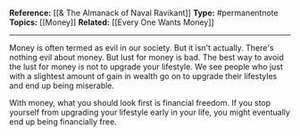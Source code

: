 
**Reference:** [[& The Almanack of Naval Ravikant]]
**Type:** #permanentnote 
**Topics:** [[Money]]
**Related:** [[Every One Wants Money]]

----
Money is often termed as evil in our society. But it isn't actually.  There's nothing evil about money. But lust for money is bad. The best way to avoid the lust for money is not to upgrade your lifestyle.
We see people who just with a slightest amount of gain in wealth go on to upgrade their lifestyles and end up being miserable. 

With money, what you should look first is financial freedom. If you stop yourself from upgrading your lifestyle early in your life, you might eventually end up being financially free.
